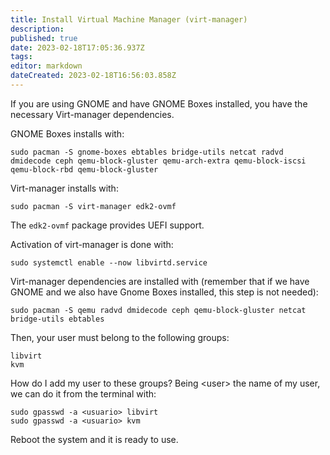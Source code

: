 ```yaml
---
title: Install Virtual Machine Manager (virt-manager)
description: 
published: true
date: 2023-02-18T17:05:36.937Z
tags: 
editor: markdown
dateCreated: 2023-02-18T16:56:03.858Z
---
```


If you are using GNOME and have GNOME Boxes installed, you have the necessary Virt-manager dependencies.

GNOME Boxes installs with:
```
sudo pacman -S gnome-boxes ebtables bridge-utils netcat radvd dmidecode ceph qemu-block-gluster qemu-arch-extra qemu-block-iscsi qemu-block-rbd qemu-block-gluster
```
Virt-manager installs with:
```
sudo pacman -S virt-manager edk2-ovmf
```
The `edk2-ovmf` package provides UEFI support.

Activation of virt-manager is done with:
```
sudo systemctl enable --now libvirtd.service
```
Virt-manager dependencies are installed with (remember that if we have GNOME and we also have Gnome Boxes installed, this step is not needed):
```
sudo pacman -S qemu radvd dmidecode ceph qemu-block-gluster netcat bridge-utils ebtables
```
Then, your user must belong to the following groups:
```
libvirt
kvm
```
How do I add my user to these groups? Being \<user\> the name of my user, we can do it from the terminal with:
```
sudo gpasswd -a <usuario> libvirt
sudo gpasswd -a <usuario> kvm
```
Reboot the system and it is ready to use. 